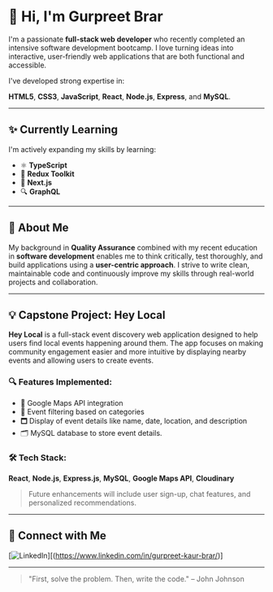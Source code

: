 # 👋 Hi, I'm Gurpreet Brar

I'm a passionate **full-stack web developer** who recently completed an intensive software development bootcamp. I love turning ideas into interactive, user-friendly web applications that are both functional and accessible.

I've developed strong expertise in:

**HTML5**, **CSS3**, **JavaScript**, **React**, **Node.js**, **Express**, and **MySQL**.

---

## ✨ Currently Learning

I'm actively expanding my skills by learning:

- ⚛️ **TypeScript**
- 🧠 **Redux Toolkit**
- 🚀 **Next.js**
- 🔍 **GraphQL**

---

## 🧐 About Me

My background in **Quality Assurance** combined with my recent education in **software development** enables me to think critically, test thoroughly, and build applications using a **user-centric approach**. I strive to write clean, maintainable code and continuously improve my skills through real-world projects and collaboration.

---

## 💡 Capstone Project: Hey Local

**Hey Local** is a full-stack event discovery web application designed to help users find local events happening around them. The app focuses on making community engagement easier and more intuitive by displaying nearby events and allowing users to create events.

### 🔍 Features Implemented:
- 📍 Google Maps API integration  
- 🔎 Event filtering based on categories  
- 🗖️ Display of event details like name, date, location, and description
- 🗂️ MySQL database to store event details.

### 🛠️ Tech Stack:
**React**, **Node.js**, **Express.js**, **MySQL**, **Google Maps API**, **Cloudinary**

> Future enhancements will include user sign-up, chat features, and personalized recommendations.


---

## 📢 Connect with Me

[![LinkedIn](https://img.shields.io/badge/LinkedIn-Connect-blue?style=flat&logo=linkedin)][(https://www.linkedin.com/in/gurpreet-kaur-brar/)]

---

> "First, solve the problem. Then, write the code." – John Johnson




